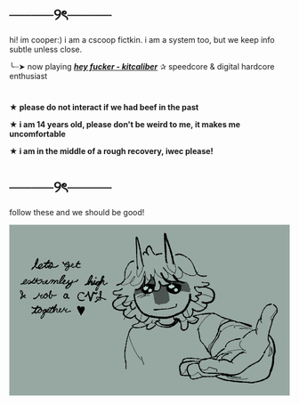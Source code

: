 # ────୨ৎ────


hi! im cooper:) i am a cscoop fictkin.
i am a system too, but we keep info subtle unless close. 

 
╰┈➤  now playing [***hey fucker - kitcaliber***](https://youtu.be/m0hSqSBU1kw?list=RDm0hSqSBU1kw)  ✰  speedcore & digital hardcore enthusiast
#
**★ please do not interact if we had beef in the past**

**★ i am 14 years old, please don't be weird to me, it makes me uncomfortable**

**★ i am in the middle of a rough recovery, iwec please!**
#
# ────୨ৎ────

follow these and we should be good!

![](https://github.com/cscoopd/cscoopd/blob/main/tumblr_861ed760a64b3027dce8d8c57222e4fc_39e0d373_1280.jpg?raw=true)

